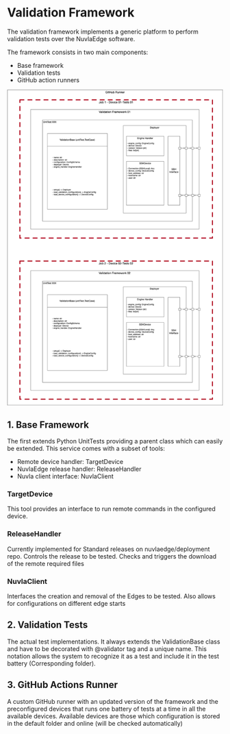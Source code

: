 # Validation Framework

The validation framework implements a generic platform to perform validation tests over the NuvlaEdge software.

The framework consists in two main components: 

- Base framework
- Validation tests
- GitHub action runners

![Validation workflow](../graffle/Architecture_Overview.jpg)

## 1. Base Framework
The first extends Python UnitTests providing a parent class which can easily be extended. This service comes with a 
subset of tools:

- Remote device handler: TargetDevice
- NuvlaEdge release handler: ReleaseHandler
- Nuvla client interface: NuvlaClient

### TargetDevice
This tool provides an interface to run remote commands in the configured device.

### ReleaseHandler
Currently implemented for Standard releases on nuvlaedge/deployment repo.
Controls the release to be tested. Checks and triggers the download of the remote required files

### NuvlaClient
Interfaces the creation and removal of the Edges to be tested. Also allows for 
configurations on different edge starts

## 2. Validation Tests
The actual test implementations. It always extends the ValidationBase class and have to be decorated with @validator tag and a unique name.
This notation allows the system to recognize it as a test and include it in the test battery (Corresponding folder).  

## 3. GitHub Actions Runner
A custom GitHub runner with an updated version of the framework and the preconfigured devices that runs one battery of tests at a time in all the available devices.
Available devices are those which configuration is stored in the default folder and online (will be checked automatically)


